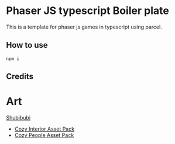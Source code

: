 # Phaser JS typescript Boiler plate

This is a template for phaser js games in typescript using parcel.

## How to use

`npm i`

## Credits

# Art

[Shubibubi](https://shubibubi.itch.io/)

- [Cozy Interior Asset Pack](https://shubibubi.itch.io/cozy-interior)
- [Cozy People Asset Pack](https://shubibubi.itch.io/cozy-people)

